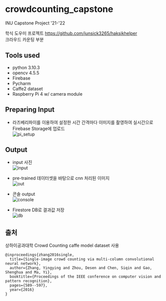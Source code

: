 # crowdcounting_capstone
INU Capstone Project '21-'22  
  
학식 도우미 프로젝트 https://github.com/junsick3265/haksikhelper  
크라우드 카운팅 부분  
  
## Tools used
* python 3.10.3  
* opencv 4.5.5  
* Firebase
* Pycharm  
* Caffe2 dataset
* Raspberry Pi 4 w/ camera module

## Preparing Input  
* 라즈베리파이를 이용하여 설정한 시간 간격마다 이미지를 촬영하여 실시간으로 Firebase Storage에 업로드  
![pi_setup](https://user-images.githubusercontent.com/94462842/160591361-198dc285-7164-48d2-a8bf-3fe84e0ac007.PNG)  
  
## Output  
* input 사진    
![input](https://user-images.githubusercontent.com/94462842/169660224-57faf285-40d3-469f-a8c5-dcc0373caf16.PNG)

  
* pre-trained 데이터셋을 바탕으로 cnn 처리된 이미지    
![out](https://user-images.githubusercontent.com/94462842/169660228-c1340bc7-8526-42a7-8384-b21ed8024f7a.PNG)

  
* 콘솔 output    
![console](https://user-images.githubusercontent.com/94462842/169660233-0ec124e1-25b8-4a20-9154-b7e38c2eddca.PNG)


* Firestore DB로 결과값 저장    
![db](https://user-images.githubusercontent.com/94462842/169660234-e6b0ac0b-c0bd-48b2-9255-bc9a421c91dd.PNG)

  

## 출처  
상하이공과대학 Crowd Counting caffe model dataset 사용  
```
@inproceedings{zhang2016single,
  title={Single-image crowd counting via multi-column convolutional neural network},
  author={Zhang, Yingying and Zhou, Desen and Chen, Siqin and Gao, Shenghua and Ma, Yi},
  booktitle={Proceedings of the IEEE conference on computer vision and pattern recognition},
  pages={589--597},
  year={2016}
}
```

